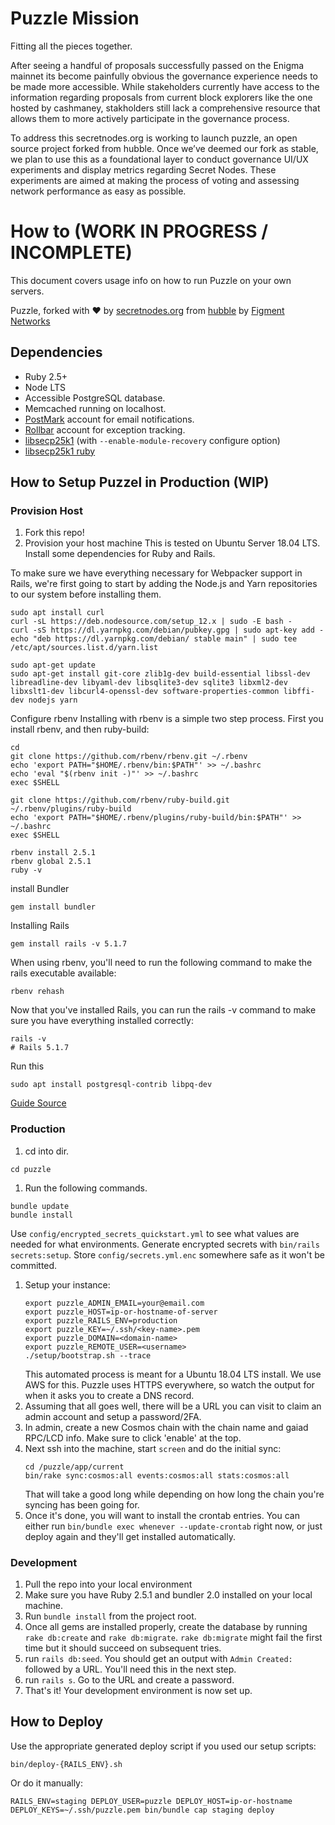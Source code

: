 # Puzzle Mission

Fitting all the pieces together.

After seeing a handful of proposals successfully passed on the Enigma mainnet its become painfully obvious the governance experience needs to be made more accessible. While stakeholders currently have access to the information regarding proposals from current block explorers like the one hosted by cashmaney, stakholders still lack a comprehensive resource that allows them to more actively participate in the governance process.

To address this secretnodes.org is working to launch puzzle, an open source project forked from hubble. Once we’ve deemed our fork as stable, we plan to use this as a foundational layer to conduct governance UI/UX experiments and display metrics regarding Secret Nodes. These experiments are aimed at making the process of voting and assessing network performance as easy as possible.

# How to (WORK IN PROGRESS / INCOMPLETE)
This document covers usage info on how to run Puzzle on your own servers.

Puzzle, forked with :heart: by [secretnodes.org](https://secretnodes.org) from [hubble](https://github.com/figment-networks/hubble) by [Figment Networks](https://github.com/figment-networks/)


## Dependencies

- Ruby 2.5+
- Node LTS
- Accessible PostgreSQL database.
- Memcached running on localhost.
- [PostMark](https://postmarkapp.com) account for email notifications.
- [Rollbar](https://rollbar.com) account for exception tracking.
- [libsecp25k1](https://github.com/bitcoin-core/secp256k1) (with `--enable-module-recovery` configure option)
- [libsecp25k1 ruby](https://github.com/cryptape/ruby-bitcoin-secp256k1#prerequiste)


## How to Setup Puzzel in Production (WIP)

### Provision Host

1. Fork this repo!
1. Provision your host machine
This is tested on Ubuntu Server 18.04 LTS.
Install some dependencies for Ruby and Rails.

To make sure we have everything necessary for Webpacker support in Rails, we're first going to start by adding the Node.js and Yarn repositories to our system before installing them.

```
sudo apt install curl
curl -sL https://deb.nodesource.com/setup_12.x | sudo -E bash -
curl -sS https://dl.yarnpkg.com/debian/pubkey.gpg | sudo apt-key add -
echo "deb https://dl.yarnpkg.com/debian/ stable main" | sudo tee /etc/apt/sources.list.d/yarn.list

sudo apt-get update
sudo apt-get install git-core zlib1g-dev build-essential libssl-dev libreadline-dev libyaml-dev libsqlite3-dev sqlite3 libxml2-dev libxslt1-dev libcurl4-openssl-dev software-properties-common libffi-dev nodejs yarn
```
Configure rbenv
Installing with rbenv is a simple two step process. First you install rbenv, and then ruby-build:

```
cd
git clone https://github.com/rbenv/rbenv.git ~/.rbenv
echo 'export PATH="$HOME/.rbenv/bin:$PATH"' >> ~/.bashrc
echo 'eval "$(rbenv init -)"' >> ~/.bashrc
exec $SHELL

git clone https://github.com/rbenv/ruby-build.git ~/.rbenv/plugins/ruby-build
echo 'export PATH="$HOME/.rbenv/plugins/ruby-build/bin:$PATH"' >> ~/.bashrc
exec $SHELL

rbenv install 2.5.1
rbenv global 2.5.1
ruby -v
```
install Bundler
```
gem install bundler
```
Installing Rails
```
gem install rails -v 5.1.7
```

When using rbenv, you'll need to run the following command to make the rails executable available:

```
rbenv rehash
```
Now that you've installed Rails, you can run the rails -v command to make sure you have everything installed correctly:
```
rails -v
# Rails 5.1.7
```

Run this
```
sudo apt install postgresql-contrib libpq-dev
```

[Guide Source](https://gorails.com/setup/ubuntu/18.04)

### Production

1. cd into dir.
```
cd puzzle
```

1. Run the following commands.
```
bundle update
bundle install
```

Use `config/encrypted_secrets_quickstart.yml` to see what values are needed for what environments. Generate encrypted secrets with `bin/rails secrets:setup`. Store `config/secrets.yml.enc` somewhere safe as it won't be committed.
1. Setup your instance:
    ```
    export puzzle_ADMIN_EMAIL=your@email.com
    export puzzle_HOST=ip-or-hostname-of-server
    export puzzle_RAILS_ENV=production
    export puzzle_KEY=~/.ssh/<key-name>.pem
    export puzzle_DOMAIN=<domain-name>
    export puzzle_REMOTE_USER=<username>
    ./setup/bootstrap.sh --trace
    ```
    This automated process is meant for a Ubuntu 18.04 LTS install. We use AWS for this. Puzzle uses HTTPS everywhere, so watch the output for when it asks you to create a DNS record.
1. Assuming that all goes well, there will be a URL you can visit to claim an admin account and setup a password/2FA.
1. In admin, create a new Cosmos chain with the chain name and gaiad RPC/LCD info. Make sure to click 'enable' at the top.
1. Next ssh into the machine, start `screen` and do the initial sync:
    ```
    cd /puzzle/app/current
    bin/rake sync:cosmos:all events:cosmos:all stats:cosmos:all
    ```
    That will take a good long while depending on how long the chain you're syncing has been going for.
1. Once it's done, you will want to install the crontab entries. You can either run `bin/bundle exec whenever --update-crontab` right now, or just deploy again and they'll get installed automatically.

### Development
1. Pull the repo into your local environment
2. Make sure you have Ruby 2.5.1 and bundler 2.0 installed on your local machine. 
3. Run `bundle install` from the project root.
4. Once all gems are installed properly, create the database by running `rake db:create` and `rake db:migrate`. `rake db:migrate` might fail the first time but it should succeed on subsequent tries. 
5. run `rails db:seed`. You should get an output with `Admin Created:` followed by a URL. You'll need this in the next step. 
6. run `rails s`. Go to the URL and create a password. 
7. That's it! Your development environment is now set up. 

## How to Deploy

Use the appropriate generated deploy script if you used our setup scripts:

```
bin/deploy-{RAILS_ENV}.sh
```

Or do it manually:

```
RAILS_ENV=staging DEPLOY_USER=puzzle DEPLOY_HOST=ip-or-hostname DEPLOY_KEYS=~/.ssh/puzzle.pem bin/bundle cap staging deploy
```
